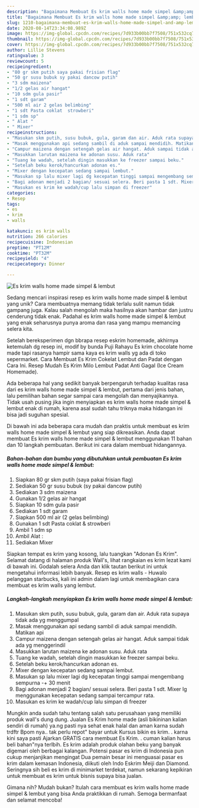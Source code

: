 ```yaml
---
description: "Bagaimana Membuat Es krim walls home made simpel &amp;amp; lembut, Enak"
title: "Bagaimana Membuat Es krim walls home made simpel &amp;amp; lembut, Enak"
slug: 1210-bagaimana-membuat-es-krim-walls-home-made-simpel-and-amp-lembut-enak
date: 2020-08-14T23:34:08.989Z
image: https://img-global.cpcdn.com/recipes/7d933b00bb7f7508/751x532cq70/es-krim-walls-home-made-simpel-lembut-foto-resep-utama.jpg
thumbnail: https://img-global.cpcdn.com/recipes/7d933b00bb7f7508/751x532cq70/es-krim-walls-home-made-simpel-lembut-foto-resep-utama.jpg
cover: https://img-global.cpcdn.com/recipes/7d933b00bb7f7508/751x532cq70/es-krim-walls-home-made-simpel-lembut-foto-resep-utama.jpg
author: Lillie Stevens
ratingvalue: 3
reviewcount: 5
recipeingredient:
- "80 gr skm putih saya pakai frisian flag"
- "50 gr susu bubuk sy pakai dancow putih"
- "3 sdm maizena"
- "1/2 gelas air hangat"
- "10 sdm gula pasir"
- "1 sdt garam"
- "500 ml air 2 gelas belimbing"
- "1 sdt Pasta coklat  strowberi"
- "1 sdm sp"
- " Alat "
- " Mixer"
recipeinstructions:
- "Masukan skm putih, susu bubuk, gula, garam dan air. Aduk rata supaya tidak ada yg menggumpal"
- "Masak menggunakan api sedang sambil di aduk sampai mendidih. Matikan api"
- "Campur maizena dengan setengah gelas air hangat. Aduk sampai tidak ada yg menggerindil"
- "Masukkan larutan maizena ke adonan susu. Aduk rata"
- "Tuang ke wadah, setelah dingin masukkan ke freezer sampai beku."
- "Setelah beku kerok/hancurkan adonan es."
- "Mixer dengan kecepatan sedang sampai lembut."
- "Masukan sp lalu mixer lagi dg kecepatan tinggi sampai mengembang sempurna -+ 30 menit"
- "Bagi adonan menjadi 2 bagian/ sesuai selera. Beri pasta 1 sdt. Mixer lg menggunakan kecepatan sedang sampai tercampur rata."
- "Masukan es krim ke wadah/cup lalu simpan di freezer"
categories:
- Resep
tags:
- es
- krim
- walls

katakunci: es krim walls 
nutrition: 266 calories
recipecuisine: Indonesian
preptime: "PT12M"
cooktime: "PT32M"
recipeyield: "4"
recipecategory: Dinner

---
```



![Es krim walls home made simpel &amp; lembut](https://img-global.cpcdn.com/recipes/7d933b00bb7f7508/751x532cq70/es-krim-walls-home-made-simpel-lembut-foto-resep-utama.jpg)

Sedang mencari inspirasi resep es krim walls home made simpel &amp; lembut yang unik? Cara membuatnya memang tidak terlalu sulit namun tidak gampang juga. Kalau salah mengolah maka hasilnya akan hambar dan justru cenderung tidak enak. Padahal es krim walls home made simpel &amp; lembut yang enak seharusnya punya aroma dan rasa yang mampu memancing selera kita.

Setelah bereksperimen dgn bbrapa resep eskrim homemade, akhirnya ketemulah dg resep ini, modif by bunda Puji Rahayu Es krim chocolate home made tapi rasanya hampir sama kaya es krim walls yg ada di toko sepermarket. Cara Membuat Es Krim Cokelat Lembut dan Padat dengan Cara Ini. Resep Mudah Es Krim Milo Lembut Padat Anti Gagal (Ice Cream Homemade).

Ada beberapa hal yang sedikit banyak berpengaruh terhadap kualitas rasa dari es krim walls home made simpel &amp; lembut, pertama dari jenis bahan, lalu pemilihan bahan segar sampai cara mengolah dan menyajikannya. Tidak usah pusing jika ingin menyiapkan es krim walls home made simpel &amp; lembut enak di rumah, karena asal sudah tahu triknya maka hidangan ini bisa jadi suguhan spesial.


Di bawah ini ada beberapa cara mudah dan praktis untuk membuat es krim walls home made simpel &amp; lembut yang siap dikreasikan. Anda dapat membuat Es krim walls home made simpel &amp; lembut menggunakan 11 bahan dan 10 langkah pembuatan. Berikut ini cara dalam membuat hidangannya.

<!--inarticleads1-->

##### Bahan-bahan dan bumbu yang dibutuhkan untuk pembuatan Es krim walls home made simpel &amp; lembut:

1. Siapkan 80 gr skm putih (saya pakai frisian flag)
1. Sediakan 50 gr susu bubuk (sy pakai dancow putih)
1. Sediakan 3 sdm maizena
1. Gunakan 1/2 gelas air hangat
1. Siapkan 10 sdm gula pasir
1. Sediakan 1 sdt garam
1. Siapkan 500 ml air (2 gelas belimbing)
1. Gunakan 1 sdt Pasta coklat &amp; strowberi
1. Ambil 1 sdm sp
1. Ambil  Alat :
1. Sediakan  Mixer


Siapkan tempat es krim yang kosong, lalu tuangkan &#34;Adonan Es Krim&#34;. Selamat datang di halaman produk Wall&#39;s, lihat rangkaian es krim lezat kami di bawah ini. Godalah selera Anda dan klik tautan berikut ini untuk mengetahui informasi lebih banyak. Resep es krim walls - Huwalo pelanggan starbucks, kali ini admin dalam lagi untuk membagikan cara membuat es krim walls yang lembut. 

<!--inarticleads2-->

##### Langkah-langkah menyiapkan Es krim walls home made simpel &amp; lembut:

1. Masukan skm putih, susu bubuk, gula, garam dan air. Aduk rata supaya tidak ada yg menggumpal
1. Masak menggunakan api sedang sambil di aduk sampai mendidih. Matikan api
1. Campur maizena dengan setengah gelas air hangat. Aduk sampai tidak ada yg menggerindil
1. Masukkan larutan maizena ke adonan susu. Aduk rata
1. Tuang ke wadah, setelah dingin masukkan ke freezer sampai beku.
1. Setelah beku kerok/hancurkan adonan es.
1. Mixer dengan kecepatan sedang sampai lembut.
1. Masukan sp lalu mixer lagi dg kecepatan tinggi sampai mengembang sempurna -+ 30 menit
1. Bagi adonan menjadi 2 bagian/ sesuai selera. Beri pasta 1 sdt. Mixer lg menggunakan kecepatan sedang sampai tercampur rata.
1. Masukan es krim ke wadah/cup lalu simpan di freezer


Mungkin anda sudah tahu tentang salah satu perusahaan yang memiliki produk wall&#39;s dung dung. Jualan Es Krim home made (asli bikininan kalian sendiri di rumah) ya.ng pasti nya sehat enak halal dan aman karna sudah trdftr Bpom nya.. tak perlu repot&#34; bayar untuk Kursus bikin es krim. . karna kini saya pasti Ajarkan GRATIS cara membuat Es Krim. . cuman kalian harus beli bahan&#34;nya terlbih. Es krim adalah produk olahan beku yang banyak digemari oleh berbagai kalangan. Potensi pasar es krim di Indonesia pun cukup menjanjikan mengingat Dua pemain besar ini menguasai pasar es krim dalam kemasan Indonesia, diikuti oleh Indo Eskrim Meiji dan Diamond. Seringnya sih beli es krim di minimarket terdekat, namun sekarang kepikiran untuk membuat es krim untuk bisnis supaya bisa jualan. 

Gimana nih? Mudah bukan? Itulah cara membuat es krim walls home made simpel &amp; lembut yang bisa Anda praktikkan di rumah. Semoga bermanfaat dan selamat mencoba!

